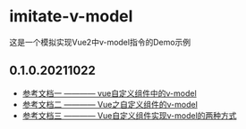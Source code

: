 # imitate-v-model
这是一个模拟实现Vue2中v-model指令的Demo示例  

## 0.1.0.20211022
* [参考文档一 ———— vue自定义组件中的v-model](http://www.qiutianaimeili.com/html/page/2019/03/bzwpdjp0jos.html)  
* [参考文档二 ———— Vue之自定义组件的v-model](https://www.cnblogs.com/wind-lanyan/p/7899428.html)  
* [参考文档三 ———— Vue自定义组件实现v-model的两种方式](https://zhuanlan.zhihu.com/p/137022244)